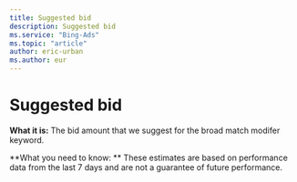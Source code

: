 ```yaml
---
title: Suggested bid
description: Suggested bid
ms.service: "Bing-Ads"
ms.topic: "article"
author: eric-urban
ms.author: eur
---
```


# Suggested bid

**What it is:**       The bid amount that we suggest for the broad match modifer keyword.

**What you need to know: **       These estimates are based on performance data from the last 7 days and are not a guarantee of future performance.


